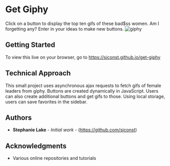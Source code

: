 # Get Giphy

Click on a button to display the top ten gifs of these bad$ss women. Am I forgetting any? Enter in your ideas to make new buttons. 
![giphy](https://user-images.githubusercontent.com/42453320/65471633-b8ac4f80-de24-11e9-887c-a3e247de6112.JPG)

## Getting Started

To view this live on your browser, go to https://sjconst.github.io/get-giphy

## Technical Approach

This small project uses asynchronous ajax requests to fetch gifs of female leaders from giphy. Buttons are created dynamically in JavaScript. Users can also create additional buttons and get gifs to those. Using local storage, users can save favorites in the sidebar. 

## Authors

* **Stephanie Lake** - *Initial work* - (https://github.com/sjconst)

## Acknowledgments

* Various online repositories and tutorials